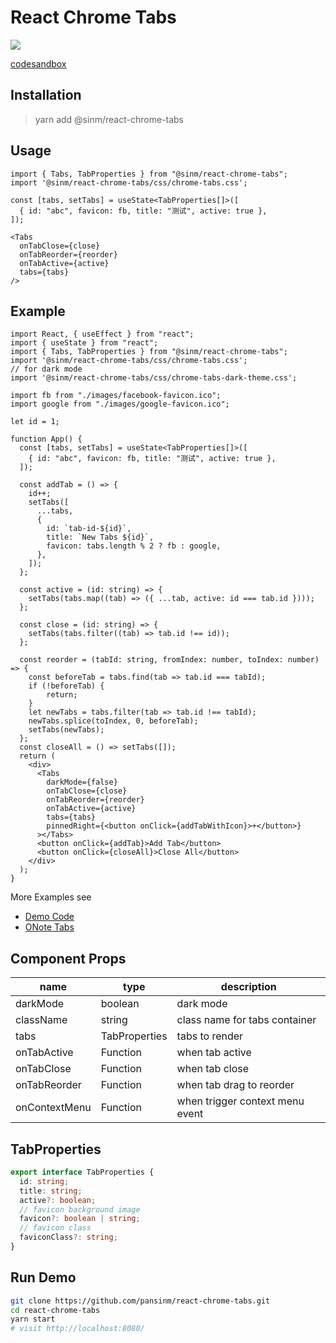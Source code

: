 # React Chrome Tabs

![](./react-chrome-tabs.gif)

[codesandbox](https://codesandbox.io/embed/eager-galois-hq8uxb?fontsize=14&hidenavigation=1&theme=dark)

## Installation

> yarn add @sinm/react-chrome-tabs
## Usage

```tsx
import { Tabs, TabProperties } from "@sinm/react-chrome-tabs";
import '@sinm/react-chrome-tabs/css/chrome-tabs.css';

const [tabs, setTabs] = useState<TabProperties[]>([
  { id: "abc", favicon: fb, title: "测试", active: true },
]);

<Tabs
  onTabClose={close}
  onTabReorder={reorder}
  onTabActive={active}
  tabs={tabs}
/>
```

## Example

```tsx
import React, { useEffect } from "react";
import { useState } from "react";
import { Tabs, TabProperties } from "@sinm/react-chrome-tabs";
import '@sinm/react-chrome-tabs/css/chrome-tabs.css';
// for dark mode
import '@sinm/react-chrome-tabs/css/chrome-tabs-dark-theme.css';

import fb from "./images/facebook-favicon.ico";
import google from "./images/google-favicon.ico";

let id = 1;

function App() {
  const [tabs, setTabs] = useState<TabProperties[]>([
    { id: "abc", favicon: fb, title: "测试", active: true },
  ]);

  const addTab = () => {
    id++;
    setTabs([
      ...tabs,
      {
        id: `tab-id-${id}`,
        title: `New Tabs ${id}`,
        favicon: tabs.length % 2 ? fb : google,
      },
    ]);
  };

  const active = (id: string) => {
    setTabs(tabs.map((tab) => ({ ...tab, active: id === tab.id })));
  };

  const close = (id: string) => {
    setTabs(tabs.filter((tab) => tab.id !== id));
  };

  const reorder = (tabId: string, fromIndex: number, toIndex: number) => {
    const beforeTab = tabs.find(tab => tab.id === tabId);
    if (!beforeTab) {
        return;
    }
    let newTabs = tabs.filter(tab => tab.id !== tabId);
    newTabs.splice(toIndex, 0, beforeTab);
    setTabs(newTabs);
  };
  const closeAll = () => setTabs([]);
  return (
    <div>
      <Tabs
        darkMode={false}
        onTabClose={close}
        onTabReorder={reorder}
        onTabActive={active}
        tabs={tabs}
        pinnedRight={<button onClick={addTabWithIcon}>+</button>}
      ></Tabs>
      <button onClick={addTab}>Add Tab</button>
      <button onClick={closeAll}>Close All</button>
    </div>
  );
}
```

More Examples see

- [Demo Code](./demo/index.tsx)
- [ONote Tabs](https://github.com/pansinm/ONote/blob/master/packages/renderer/src/main/containers/ResourceTabs/index.tsx)


## Component Props

| name          | type          | description                     |
| ------------- | ------------- | ------------------------------- |
| darkMode      | boolean       | dark mode                       |
| className     | string        | class name for tabs container   |
| tabs          | TabProperties | tabs to render                  |
| onTabActive   | Function      | when tab active                 |
| onTabClose    | Function      | when tab close                  |
| onTabReorder  | Function      | when tab drag to reorder        |
| onContextMenu | Function      | when trigger context menu event |

## TabProperties
```ts
export interface TabProperties {
  id: string;
  title: string;
  active?: boolean;
  // favicon background image
  favicon?: boolean | string;
  // favicon class
  faviconClass?: string;
}
```

## Run Demo
```bash
git clone https://github.com/pansinm/react-chrome-tabs.git
cd react-chrome-tabs
yarn start
# visit http://localhost:8080/
```
